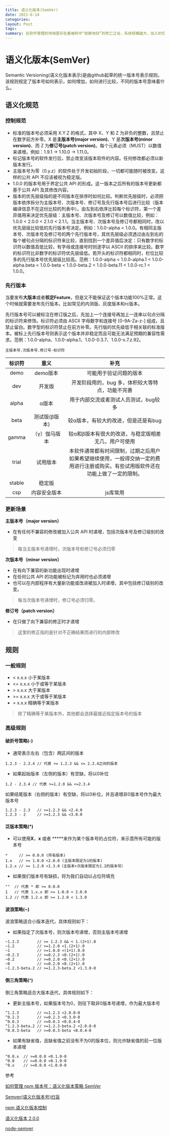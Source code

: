 ```yaml
---
title: 语义化版本(SemVer)
date: 2021-6-14
categories: 
layout: Post
tags: 
summary: 在软件管理的领域里存在着被称作“依赖地狱”的死亡之谷，系统规模越大，加入的包越多，你就越有可能在未来的某一天发现自己已深陷绝望之中。
---
```


# 语义化版本(SemVer)

Semantic Versioning(语义化版本表示)是由github起草的统一版本号表示规则。该规则规定了版本号如何表示，如何增加，如何进行比较，不同的版本号意味着什么。

## 语义化规范

### 控制规范

* 标准的版本号必须采用 X.Y.Z 的格式，其中 X、Y 和 Z 为非负的整数，且禁止在数字前方补零。X 是**主版本号(major version)**、Y 是**次版本号(minor version)**、而 Z 为**修订号(patch version)**。每个元素必须（MUST）以数值来递增。例如：1.9.1 -> 1.10.0 -> 1.11.0。
* 标记版本号的软件发行后，禁止改变该版本软件的内容。任何修改都必须以新版本发行。
* 主版本号为零（0.y.z）的软件处于开发初始阶段，一切都可能随时被改变。这样的公共 API 不应该被视为稳定版。
* 1.0.0 的版本号用于界定公共 API 的形成。这一版本之后所有的版本号更新都基于公共 API 及其修改内容。
* 版本的优先层级指的是不同版本在排序时如何比较。判断优先层级时，必须把版本依序拆分为主版本号、次版本号、修订号及先行版本号后进行比较（版本编译信息不在这份比较的列表中）。由左到右依序比较每个标识符，第一个差异值用来决定优先层级：主版本号、次版本号及修订号以数值比较，例如：1.0.0 < 2.0.0 < 2.1.0 < 2.1.1。当主版本号、次版本号及修订号都相同时，改以优先层级比较低的先行版本号决定。例如：1.0.0-alpha < 1.0.0。有相同主版本号、次版本号及修订号的两个先行版本号，其优先层级必须透过由左到右的每个被句点分隔的标识符来比较，直到找到一个差异值后决定：只有数字的标识符以数值高低比较，有字母或连接号时则逐字以 ASCII 的排序来比较。数字的标识符比非数字的标识符优先层级低。若开头的标识符都相同时，栏位比较多的先行版本号优先层级比较高。范例：1.0.0-alpha < 1.0.0-alpha.1 < 1.0.0-alpha.beta < 1.0.0-beta < 1.0.0-beta.2 < 1.0.0-beta.11 < 1.0.0-rc.1 < 1.0.0。

### 先行版本

当要发布**大版本**或者**核定Feature**，但是又不能保证这个版本功能100%正常。这个时候就需要发布先行版本。比如常见的内测版、灰度版本和rc版本。

先行版本号可以被标注在修订版之后，先加上一个连接号再加上一连串以句点分隔的标识符来修饰。标识符必须由 ASCII 字母数字和连接号 [0-9A-Za-z-] 组成，且禁止留白。数字型的标识符禁止在前方补零。先行版的优先级低于相关联的标准版本。被标上先行版本号则表示这个版本并非稳定而且可能无法满足预期的兼容性需求。范例：1.0.0-alpha、1.0.0-alpha.1、1.0.0-0.3.7、1.0.0-x.7.z.92。

```
主版本号.次版本号.修订号-标识符
```

<style>
table th:nth-of-type(3) {
  width: 300px;
}
</style>

| 标识符 |     意义      |                             补充                             |
| :----: | :-----------: | :----------------------------------------------------------: |
|  demo  |   demo版本    |                    可能用于验证问题的版本                    |
|  dev   |    开发版     |       开发阶段用的，bug 多，体积较大等特点，功能不完善       |
| alpha  |     α版本     |            用于内部交流或者测试人员测试，bug较多             |
|  beta  | 测试版(β版本) |             较α版本，有较大的改进，但是还是有bug             |
| gamma  | （γ）伽马版本 |     较α和β版本有很大的改进，与稳定版相差无几，用户可使用     |
| trial  |   试用版本    | 本软件通常都有时间限制，过期之后用户如果希望继续使用，一般得交纳一定的费用进行注册或购买。有些试用版软件还在功能上做了一定的限制。 |
| stable |    稳定版     |                                                              |
|  csp   | 内容安全版本  |                           js库常用                           |



### 更新场景

**主版本号（major version）**
* 在有任何不兼容的修改被加入公共 API 时递增，包括次版本号及修订级别的改变
> 每当主版本号递增时，次版本号和修订号必须归零

**次版本号（minor version）**
* 在有向下兼容的新功能出现时递增
* 在任何公共 API 的功能被标记为弃用时也必须递增
* 也可以在内部程序有大量新功能或改进被加入时递增，其中包括修订级别的改变。
> 每当次版本号递增时，修订号必须归零。

**修订号（patch version）**
* 在只做了向下兼容的修正时才递增
> 这里的修正指的是针对不正确结果而进行的内部修改

## 规则

### 一般规则
* < x.x.x 小于某版本
* <= x.x.x 小于或等于某版本
* \> x.x.x 大于某版本
* \>= x.x.x 大于或等于某版本
* = x.x.x 精确等于某版本

> 除了精确等于某版本外，其他都会选择最接近指定版本号的版本

### 高级规则

#### 破折号策略(-)

* 通常表示左右（包含）两区间的版本
```
1.2.3 - 2.3.4 // 代表 >= 1.2.3 && <= 2.3.4之间的版本
```
* 如果起始版本（左侧的版本）有空缺，将以0补位
```
1.2 - 2.3.4 // 代表 >=1.2.0 && <=2.3.4
```
如果结尾版本（右侧的版本）有空缺，将以0补位，并且递增非0版本号作为最大版本号
```
1.2.3 - 2.3   // >=1.2.3 && <2.4.0
1.2.3 - 2     // >=1.2.3 && <3.0.0
```

#### 泛版本策略(*)

* 可以使用**X**，**x** 或者 **\***来作为某个版本号的占位符，来示意所有可能的版本号
```
*     // >= 0.0.0 (所有版本)
1.x   // >= 1.0.0 <2.0.0 (主版本限定为1的版本)
1.2.x // >= 1.2.0 <1.3.0（主版本+次版本限定为1.2的版本号）
```
* 如果我们版本号有缺损，将为我们自动以占位符填充
```
""  // 代表 * 即 >= 0.0.0
1   // 代表 1.x.x 即 >= 1.0.0 < 2.0.0
1.2 // 代表 1.2.x 即 >= 1.2.0 < 1.3.0
```

#### 波浪策略(~)

波浪策略适合小版本迭代，具体规则如下：
* 如果指定了次版本号，则次版本号递增，否则主版本号递增
```
~1.2.3        // >= 1.2.3 && < 1.(2+1).0
~1.2          // >=1.2.0 <1.(2+1).0
~1            // >=1.0.0 <(1+1).0.0
~0.2.3        // >=0.2.3 <0.(2+1).0
~0.2          // >=0.2.0 <0.(2+1).0
~0            // >=0.2.0 <0.(2+1).0
~1.2.3-beta.2 // >=1.2.3-beta.2 <1.3.0-0
```

#### 倒三角策略(^)
倒三角策略适合大版本迭代，具体规则如下：
* 更新主版本号，如果版本号为0，则往下取非0版本号递增，作为最大版本号
```
^1.2.3        // >=1.2.3 <2.0.0-0
^0.2.3        // >=0.2.3 <0.3.0-0
^0.0.3        // >=0.0.3 <0.0.4-0
^1.2.3-beta.2 // >=1.2.3-beta.2 <2.0.0-0
^0.0.3-beta   // >=0.0.3-beta <0.0.4-0
```
* 如果有缺省值，且缺省值之前没有不为0的版本位，则允许缺省值的前一位版本递增
```
^0.0.x  // >=0.0.0 <0.1.0-0
^0.0    // >=0.0.0 <0.1.0-0
^0.x    // >=0.0.0 <1.0.0-0
```

参考

[如何管理 npm 版本号：语义化版本策略 SemVer](https://eminoda.github.io/2021/01/29/npm-semver-strategy/)

[Semver(语义化版本号)扫盲](https://juejin.cn/post/6844903591690534926#heading-4)

[npm 语义化版本控制](https://segmentfault.com/a/1190000018714929)

[语义化版本 2.0.0](https://semver.org/lang/zh-CN/)

[node-semver](https://github.com/npm/node-semver)